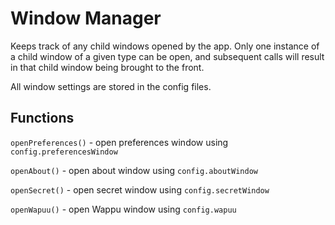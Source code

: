 # Window Manager

Keeps track of any child windows opened by the app. Only one instance of a child window of a given type can be open, and
subsequent calls will result in that child window being brought to the front.

All window settings are stored in the config files.

## Functions

`openPreferences()` - open preferences window using `config.preferencesWindow`

`openAbout()` - open about window using `config.aboutWindow`

`openSecret()` - open secret window using `config.secretWindow`

`openWapuu()` - open Wappu window using `config.wapuu`

